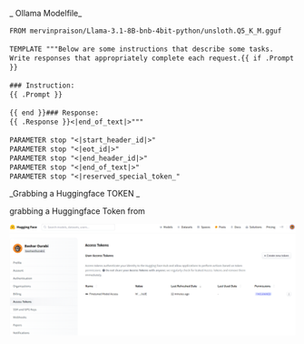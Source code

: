 _ Ollama Modelfile_

```pyhton
FROM mervinpraison/Llama-3.1-8B-bnb-4bit-python/unsloth.Q5_K_M.gguf

TEMPLATE """Below are some instructions that describe some tasks. Write responses that appropriately complete each request.{{ if .Prompt }}

### Instruction:
{{ .Prompt }}

{{ end }}### Response:
{{ .Response }}<|end_of_text|>"""

PARAMETER stop "<|start_header_id|>"
PARAMETER stop "<|eot_id|>"
PARAMETER stop "<|end_header_id|>"
PARAMETER stop "<|end_of_text|>"
PARAMETER stop "<|reserved_special_token_"
```


_Grabbing a Huggingface TOKEN _

grabbing a Huggingface Token from 


![](https://github.com/basharourabi/Llama_Fine-Tuning/blob/main/00_Assets/images/Screenshot%202024-09-20%20094403.png)


